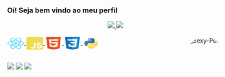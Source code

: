 ### Oi! Seja bem vindo ao meu perfil



<div align="center">
  <a href="https://github.com/Sik0tt">
  <img height="180em" src="https://github-readme-stats.vercel.app/api?username=Sik0tt&show_icons=true&theme=dark&include_all_commits=true&count_private=true"/>
  <img height="140em" src="https://github-readme-stats.vercel.app/api/top-langs/?username=Sik0tt&layout=compact&langs_count=7&theme=dark"/>
</div>
</div>
<div style="display: inline_block"><br>
  <img align="center" alt="Sik0t-At" height="30" width="40" src="https://raw.githubusercontent.com/devicons/devicon/master/icons/react/react-original.svg">
  <img align="center" alt="Sik0t-Js" height="30" width="40" src="https://raw.githubusercontent.com/devicons/devicon/master/icons/javascript/javascript-plain.svg">
  <img align="center" alt="Sik0t-HTML" height="30" width="40" src="https://raw.githubusercontent.com/devicons/devicon/master/icons/html5/html5-original.svg">
  <img align="center" alt="Sik0t-CSS" height="30" width="40" src="https://raw.githubusercontent.com/devicons/devicon/master/icons/css3/css3-original.svg">
  <img align="center" alt="Sik0t-Python" height="30" width="40" src="https://raw.githubusercontent.com/devicons/devicon/master/icons/python/python-original.svg">
  <img align="right" alt="Sexy-Pose" height="150" style="border-radius:50px;" src="https://user-images.githubusercontent.com/100962649/156907392-0a9b3505-6146-4185-a794-38dcfa0b6cfc.jpeg">

</div>

##

<div> 
  <a href="https://www.youtube.com/channel/UCUmFxi4Uc4yisdgeTJPzQEA" target="_blank"><img src="https://img.shields.io/badge/YouTube-FF0000?style=for-the-badge&logo=youtube&logoColor=white" target="_blank"></a>
  <a href="https://www.instagram.com/sik0t/" target="_blank"><img src="https://img.shields.io/badge/-Instagram-%23E4405F?style=for-the-badge&logo=instagram&logoColor=white" target="_blank"></a>
  <a href = "mailto:frederico.sikora@gmail.com"><img src="https://img.shields.io/badge/-Gmail-%23333?style=for-the-badge&logo=gmail&logoColor=white" target="_blank"></a>
</div>
